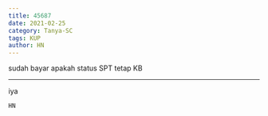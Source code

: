 ```yaml
---
title: 45687
date: 2021-02-25
category: Tanya-SC
tags: KUP
author: HN
---
```


sudah bayar apakah status SPT tetap KB

---

iya

`HN`
